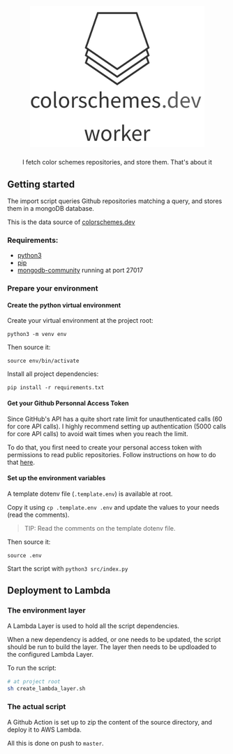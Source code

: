 <h1 align="center">
  <img alt="colorschemes.dev worker" src="media/logo.png" width="400" />
</h1>
<p align="center" style="border:none">
  I fetch color schemes repositories, and store them. That's about it
</p>



## Getting started

The import script queries Github repositories matching a query, and stores them in a mongoDB database.

This is the data source of [colorschemes.dev](https://github.com/reobin/colorschemes.dev)

### Requirements:

- [python3](https://installpython3.com/)
- [pip](https://pip.pypa.io/en/stable/installing/)
- [mongodb-community](https://docs.mongodb.com/manual/installation/#mongodb-community-edition-installation-tutorials) running at port 27017

### Prepare your environment

#### Create the python virtual environment

Create your virtual environment at the project root:

```shell
python3 -m venv env
```

Then source it:

```shell
source env/bin/activate
```

Install all project dependencies:

```shell
pip install -r requirements.txt
```

#### Get your Github Personnal Access Token

Since GitHub's API has a quite short rate limit for unauthenticated calls (60 for core API calls).
I highly recommend setting up authentication (5000 calls for core API calls) to avoid wait times when you reach the limit.

To do that, you first need to create your personal access token with permissions to read public repositories. Follow instructions on how to do that [here](https://help.github.com/en/github/authenticating-to-github/creating-a-personal-access-token-for-the-command-line).

####  Set up the environment variables

A template dotenv file (`.template.env`) is available at root.

Copy it using `cp .template.env .env` and update the values to your needs (read the comments).

> TIP: Read the comments on the template dotenv file.

Then source it:

```shell
source .env
```

Start the script with `python3 src/index.py`

## Deployment to Lambda

### The environment layer

A Lambda Layer is used to hold all the script dependencies.

When a new dependency is added, or one needs to be updated, the script should be run to build the layer.
The layer then needs to be updloaded to the configured Lambda Layer.

To run the script:

```bash
# at project root
sh create_lambda_layer.sh
```

### The actual script

A Github Action is set up to zip the content of the source directory, and deploy it to AWS Lambda.

All this is done on push to `master`.
